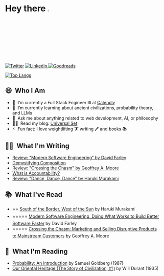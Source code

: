 # Hey there <a href="https://www.linkedin.com/in/quentinlintz/"><img src="https://media.giphy.com/media/hvRJCLFzcasrR4ia7z/giphy.gif" width="4%"></a>

<a href="https://www.twitter.com/quentinlintz">![Twitter](https://img.shields.io/badge/Twitter-%231DA1F2.svg?style=for-the-badge&logo=Twitter&logoColor=white)</a>
<a href="https://www.linkedin.com/in/quentinlintz/">![LinkedIn](https://img.shields.io/badge/linkedin-%230077B5.svg?style=for-the-badge&logo=linkedin&logoColor=white)
</a>
<a href="https://www.goodreads.com/user/show/160841838">![Goodreads](https://img.shields.io/badge/Goodreads-F3F1EA?style=for-the-badge&logo=goodreads&logoColor=372213)</a>

[![Top Langs](https://github-readme-stats.vercel.app/api/top-langs/?username=quentinlintz&layout=donut-vertical&hide=html,css,shell,jupyter%20notebook&size_weight=0.5&count_weight=0.5&theme=tokyonight&show_progress=false)](https://github.com/anuraghazra/github-readme-stats)

## 😄 &nbsp;Who I Am

- 🔭 &nbsp;I’m currently a Full Stack Engineer III at [Calendly](https://calendly.com/)
- 🌱 &nbsp;I’m currently learning about ancient civilizations, probability theory, and LLMs
- 💬 &nbsp;Ask me about anything related to web development, AI, or philosophy
- 👨‍💻 &nbsp;Read my blog: [Universal Set](https://universalset.org/)
- ⚡ &nbsp;Fun fact: I love weightlifting 🏋️ writing 🖊️ and books 📚

## ✍🏻 &nbsp;What I'm Writing

<!-- SUBSTACK:START -->
- [Review: "Modern Software Engineering" by David Farley](https://universalset.substack.com/p/review-modern-software-engineering)
- [Demystifying Composition](https://universalset.substack.com/p/demystifying-composition)
- [Review: "Crossing the Chasm" by Geoffrey A. Moore](https://universalset.substack.com/p/review-crossing-the-chasm-by-geoffrey)
- [What is Accountability?](https://universalset.substack.com/p/what-is-accountability)
- [Review: &quot;Dance, Dance, Dance&quot; by Haruki Murakami](https://universalset.substack.com/p/review-dance-dance-dance-by-haruki)
<!-- SUBSTACK:END -->

## 📚 &nbsp;What I've Read

<!-- GOODREADS-READ:START -->
- ⭐⭐ [South of the Border, West of the Sun](https://www.goodreads.com/review/show/6053104016?utm_medium=api&utm_source=rss) by Haruki Murakami
- ⭐⭐⭐⭐⭐ [Modern Software Engineering: Doing What Works to Build Better Software Faster](https://www.goodreads.com/review/show/6097925818?utm_medium=api&utm_source=rss) by David  Farley
- ⭐⭐⭐⭐⭐ [Crossing the Chasm: Marketing and Selling Disruptive Products to Mainstream Customers](https://www.goodreads.com/review/show/5976169314?utm_medium=api&utm_source=rss) by Geoffrey A. Moore
<!-- GOODREADS-READ:END -->

## 📖 &nbsp;What I'm Reading

<!-- GOODREADS-CURRENTLY-READING:START -->
- [Probability: An Introduction](https://www.goodreads.com/review/show/6286456373?utm_medium=api&utm_source=rss) by Samuel Goldberg (1987)
- [Our Oriental Heritage (The Story of Civilization, #1)](https://www.goodreads.com/review/show/6033872271?utm_medium=api&utm_source=rss) by Will Durant (1935)
<!-- GOODREADS-CURRENTLY-READING:END -->
